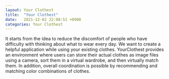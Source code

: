 ```yaml
---
layout: Your Clothest
title:  "Your Clothest"
date:   2021-12-02 22:08:51 +0900
categories: Your Clothest  
---
```

It starts from the idea to reduce the discomfort of people who have difficulty with thinking about what to wear every day. We want to create a helpful application while using your existing clothes. YourClothest provides an environment where users can store their actual clothes as image files using a camera, sort them in a virtual wardrobe, and then virtually match them. In addition, overall coordination is possible by recommending and matching color combinations of clothes.
